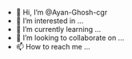 - 👋 Hi, I’m @Ayan-Ghosh-cgr
- 👀 I’m interested in ...
- 🌱 I’m currently learning  ...
- 💞️ I’m looking to collaborate on ...
- 📫 How to reach me ...

<!---
Ayan-Ghosh-cgr/Ayan-Ghosh-cgr is a ✨ special ✨ repository because its `README.md` (this file) appears on your GitHub profile.
You can click the Preview link to take a look at your changes.
--->
